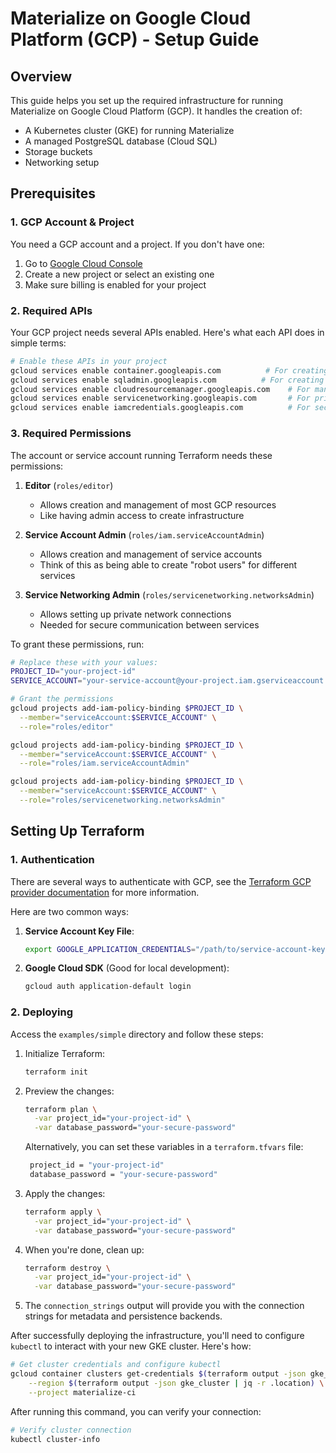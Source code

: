 # Materialize on Google Cloud Platform (GCP) - Setup Guide

## Overview
This guide helps you set up the required infrastructure for running Materialize on Google Cloud Platform (GCP). It handles the creation of:
- A Kubernetes cluster (GKE) for running Materialize
- A managed PostgreSQL database (Cloud SQL)
- Storage buckets
- Networking setup

## Prerequisites

### 1. GCP Account & Project
You need a GCP account and a project. If you don't have one:
1. Go to [Google Cloud Console](https://console.cloud.google.com)
2. Create a new project or select an existing one
3. Make sure billing is enabled for your project

### 2. Required APIs
Your GCP project needs several APIs enabled. Here's what each API does in simple terms:

```bash
# Enable these APIs in your project
gcloud services enable container.googleapis.com          # For creating Kubernetes clusters
gcloud services enable sqladmin.googleapis.com          # For creating databases
gcloud services enable cloudresourcemanager.googleapis.com    # For managing GCP resources
gcloud services enable servicenetworking.googleapis.com       # For private network connections
gcloud services enable iamcredentials.googleapis.com          # For security and authentication
```

### 3. Required Permissions
The account or service account running Terraform needs these permissions:

1. **Editor** (`roles/editor`)
   - Allows creation and management of most GCP resources
   - Like having admin access to create infrastructure

2. **Service Account Admin** (`roles/iam.serviceAccountAdmin`)
   - Allows creation and management of service accounts
   - Think of this as being able to create "robot users" for different services

3. **Service Networking Admin** (`roles/servicenetworking.networksAdmin`)
   - Allows setting up private network connections
   - Needed for secure communication between services

To grant these permissions, run:
```bash
# Replace these with your values:
PROJECT_ID="your-project-id"
SERVICE_ACCOUNT="your-service-account@your-project.iam.gserviceaccount.com"

# Grant the permissions
gcloud projects add-iam-policy-binding $PROJECT_ID \
  --member="serviceAccount:$SERVICE_ACCOUNT" \
  --role="roles/editor"

gcloud projects add-iam-policy-binding $PROJECT_ID \
  --member="serviceAccount:$SERVICE_ACCOUNT" \
  --role="roles/iam.serviceAccountAdmin"

gcloud projects add-iam-policy-binding $PROJECT_ID \
  --member="serviceAccount:$SERVICE_ACCOUNT" \
  --role="roles/servicenetworking.networksAdmin"
```

## Setting Up Terraform

### 1. Authentication
There are several ways to authenticate with GCP, see the [Terraform GCP provider documentation](https://registry.terraform.io/providers/hashicorp/google/latest/docs/guides/provider_reference#authentication) for more information.

Here are two common ways:

1. **Service Account Key File**:
   ```bash
   export GOOGLE_APPLICATION_CREDENTIALS="/path/to/service-account-key.json"
   ```

2. **Google Cloud SDK** (Good for local development):
   ```bash
   gcloud auth application-default login
   ```

### 2. Deploying

Access the `examples/simple` directory and follow these steps:

1. Initialize Terraform:
   ```bash
   terraform init
   ```

2. Preview the changes:
   ```bash
   terraform plan \
     -var project_id="your-project-id" \
     -var database_password="your-secure-password"
   ```

   Alternatively, you can set these variables in a `terraform.tfvars` file:
   ```bash
    project_id = "your-project-id"
    database_password = "your-secure-password"
    ```

3. Apply the changes:
   ```bash
   terraform apply \
     -var project_id="your-project-id" \
     -var database_password="your-secure-password"
   ```

4. When you're done, clean up:
   ```bash
   terraform destroy \
     -var project_id="your-project-id" \
     -var database_password="your-secure-password"
   ```

5. The `connection_strings` output will provide you with the connection strings for metadata and persistence backends.

After successfully deploying the infrastructure, you'll need to configure `kubectl` to interact with your new GKE cluster. Here's how:

```sh
# Get cluster credentials and configure kubectl
gcloud container clusters get-credentials $(terraform output -json gke_cluster | jq -r .name) \
    --region $(terraform output -json gke_cluster | jq -r .location) \
    --project materialize-ci
```

After running this command, you can verify your connection:

```sh
# Verify cluster connection
kubectl cluster-info
```
